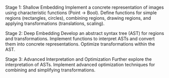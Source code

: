 Stage 1: Shallow Embedding
Implement a concrete representation of images using characteristic functions (Point → Bool).
Define functions for simple regions (rectangles, circles), combining regions, drawing regions, and applying transformations (translations, scaling).


Stage 2: Deep Embedding
Develop an abstract syntax tree (AST) for regions and transformations.
Implement functions to interpret ASTs and convert them into concrete representations.
Optimize transformations within the AST.


Stage 3: Advanced Interpretation and Optimization
Further explore the interpretation of ASTs.
Implement advanced optimization techniques for combining and simplifying transformations.
